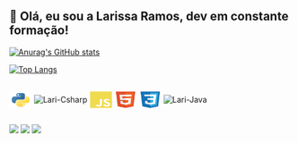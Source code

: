 ## 👋 Olá, eu sou a Larissa Ramos, dev em constante formação!

[![Anurag's GitHub stats](https://github-readme-stats.vercel.app/api?username=larisramos&count_private=true&show_icons=true&theme=radical)](https://github.com/larisramos/github-readme-stats)

[![Top Langs](https://github-readme-stats.vercel.app/api/top-langs/?username=larisramos&layout=compact&theme=radical)](https://github.com/larisramos/github-readme-stats)

<div style="display: inline_block"><br>
  <img align="center" alt="Lari-Python" height="30" width="40" src="https://raw.githubusercontent.com/devicons/devicon/master/icons/python/python-original.svg">
  <img align="center" alt="Lari-Csharp" height="30" width="40" 
src= "https://cdn.jsdelivr.net/gh/devicons/devicon/icons/c/c-original.svg">
  <img align="center" alt="Lari-Js" height="30" width="40" src="https://raw.githubusercontent.com/devicons/devicon/master/icons/javascript/javascript-plain.svg">
  <img align="center" alt="Lari-HTML" height="30" width="40" src="https://raw.githubusercontent.com/devicons/devicon/master/icons/html5/html5-original.svg">
  <img align="center" alt="Lari-CSS" height="30" width="40" src="https://raw.githubusercontent.com/devicons/devicon/master/icons/css3/css3-original.svg">
  <img align="center" alt="Lari-Java" height="30" width="40" src="https://cdn.jsdelivr.net/gh/devicons/devicon/icons/bash/bash-original.svg" />           
</div>

##

<div>
        <a href="https://www.linkedin.com/in/lariramos/" target="_blank"><img src="https://img.shields.io/badge/-LinkedIn-%230077B5?style=for-the-badge&logo=linkedin&logoColor=white" target="_blank"></a> 
         <a href="https://instagram.com/larie.jpeg" target="_blank"><img src="https://img.shields.io/badge/-Instagram-%23E4405F?style=for-the-badge&logo=instagram&logoColor=white" target="_blank"></a>
         <a href = "mailto:larissaramos.profissional@gmail.com"><img src="https://img.shields.io/badge/-Gmail-%23333?style=for-the-badge&logo=gmail&logoColor=white" target="_blank"></a>   
</div>

<!--
**larisramos/larisramos** is a ✨ _special_ ✨ repository because its `README.md` (this file) appears on your GitHub profile.

Here are some ideas to get you started:

- 🔭 I’m currently working on ...
- 🌱 I’m currently learning ...
- 👯 I’m looking to collaborate on ...
- 🤔 I’m looking for help with ...
- 💬 Ask me about ...
- 📫 How to reach me: ...
- 😄 Pronouns: ...
- ⚡ Fun fact: ...
-->
